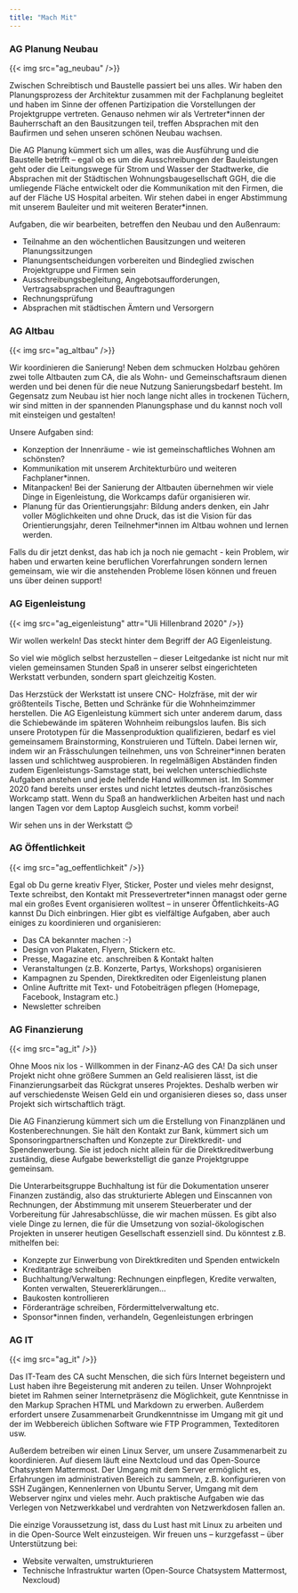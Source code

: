 ```yaml
---
title: "Mach Mit"
---
```


<div class="carousel">
<div class="carousel-inner">

<div class="item initial">
    <h3>AG Planung Neubau</h3>
    <div class="grid-col">
        {{< img src="ag_neubau" />}}
        <div class="">
            <p>Zwischen Schreibtisch und Baustelle passiert bei uns alles. Wir haben den Planungsprozess der Architektur zusammen mit der Fachplanung begleitet und haben im Sinne der offenen Partizipation die Vorstellungen der Projektgruppe vertreten. Genauso nehmen wir als Vertreter*innen der Bauherrschaft an den Bausitzungen teil, treffen Absprachen mit den Baufirmen und sehen unseren schönen Neubau wachsen.</p>
        </div>
    </div>

Die AG Planung kümmert sich um alles, was die Ausführung und die Baustelle betrifft – egal ob es um die Ausschreibungen der Bauleistungen geht oder die Leitungswege für Strom und Wasser der Stadtwerke, die Absprachen mit der Städtischen Wohnungsbaugesellschaft GGH, die die umliegende Fläche entwickelt oder die Kommunikation mit den Firmen, die auf der Fläche US Hospital arbeiten. Wir stehen dabei in enger Abstimmung mit unserem Bauleiter und mit weiteren Berater*innen.

Aufgaben, die wir bearbeiten, betreffen den Neubau und den Außenraum:
- Teilnahme an den wöchentlichen Bausitzungen und weiteren Planungssitzungen
- Planungsentscheidungen vorbereiten und Bindeglied zwischen Projektgruppe und Firmen sein
- Ausschreibungsbegleitung, Angebotsaufforderungen, Vertragsabsprachen und Beauftragungen
- Rechnungsprüfung
- Absprachen mit städtischen Ämtern und Versorgern

</div>

<div class="item">
    <h3>AG Altbau</h3>
    <div class="grid-col">
        {{< img src="ag_altbau" />}}
        <div class="">
            <p>Wir koordinieren die Sanierung! Neben dem schmucken Holzbau gehören zwei tolle Altbauten zum CA, die als Wohn- und Gemeinschaftsraum dienen werden und bei denen für die neue Nutzung Sanierungsbedarf besteht. Im Gegensatz zum Neubau ist hier noch lange nicht alles in trockenen Tüchern, wir sind mitten in der spannenden Planungsphase und du kannst noch voll mit einsteigen und gestalten!</p>
        </div>
    </div>

Unsere Aufgaben sind: 

- Konzeption der Innenräume - wie ist gemeinschaftliches Wohnen am schönsten?
- Kommunikation mit unserem Architekturbüro und weiteren Fachplaner*innen.
- Mitanpacken! Bei der Sanierung der Altbauten übernehmen wir viele Dinge in Eigenleistung, die Workcamps dafür organisieren wir.
- Planung für das Orientierungsjahr: Bildung anders denken, ein Jahr voller Möglichkeiten und ohne Druck, das ist die Vision für das Orientierungsjahr, deren Teilnehmer*innen im Altbau wohnen und lernen werden. 

Falls du dir jetzt denkst, das hab ich ja noch nie gemacht - kein Problem, wir haben und erwarten keine beruflichen Vorerfahrungen sondern lernen gemeinsam, wie wir die anstehenden Probleme lösen können und freuen uns über deinen support! 

</div>


<div class="item">
    <h3>AG Eigenleistung</h3>
    <div class="grid-col">
        {{< img src="ag_eigenleistung" attr="Uli Hillenbrand 2020" />}}
        <div class="">
            <p>Wir wollen werkeln! Das steckt hinter dem Begriff der AG Eigenleistung.</p>
            <p>So viel wie möglich selbst herzustellen – dieser Leitgedanke ist nicht nur mit vielen gemeinsamen Stunden Spaß in unserer selbst eingerichteten Werkstatt verbunden, sondern spart gleichzeitig Kosten.</p>
        </div>
    </div>

Das Herzstück der Werkstatt ist unsere CNC- Holzfräse, mit der wir größtenteils Tische, Betten und Schränke für die Wohnheimzimmer herstellen. Die AG Eigenleistung kümmert sich unter anderem darum, dass die Schiebewände im späteren Wohnheim reibungslos laufen. Bis sich unsere Prototypen für die Massenproduktion qualifizieren, bedarf es viel gemeinsamem Brainstorming, Konstruieren und Tüfteln. Dabei lernen wir, indem wir an Frässchulungen teilnehmen, uns von Schreiner*innen beraten lassen und schlichtweg ausprobieren. In regelmäßigen Abständen finden zudem Eigenleistungs-Samstage statt, bei welchen unterschiedlichste Aufgaben anstehen und jede helfende Hand willkommen ist. Im Sommer 2020 fand bereits unser erstes und nicht letztes deutsch-französisches Workcamp statt. Wenn du Spaß an handwerklichen Arbeiten hast und nach langen Tagen vor dem Laptop Ausgleich suchst, komm vorbei!

Wir sehen uns in der Werkstatt 😊

</div>

<div class="item">
    <h3>AG Öffentlichkeit</h3>
    <div class="grid-col">
        {{< img src="ag_oeffentlichkeit" />}}
        <div class="">
            <p>Egal ob Du gerne kreativ Flyer, Sticker, Poster und vieles mehr designst, Texte schreibst, den Kontakt mit Pressevertreter*innen managst oder gerne mal ein großes Event organisieren wolltest – in unserer Öffentlichkeits-AG kannst Du Dich einbringen. Hier gibt es vielfältige Aufgaben, aber auch einiges zu koordinieren und organisieren:</p>
        </div>
    </div>

- Das CA bekannter machen :-)
- Design von Plakaten, Flyern, Stickern etc.
- Presse, Magazine etc. anschreiben & Kontakt halten
- Veranstaltungen (z.B. Konzerte, Partys, Workshops) organisieren
- Kampagnen zu Spenden, Direktkrediten oder Eigenleistung planen
- Online Auftritte mit Text- und Fotobeiträgen pflegen (Homepage, Facebook, Instagram etc.)
- Newsletter schreiben
  
</div>

<div class="item">
    <h3>AG Finanzierung</h3>
    <div class="grid-col">
        {{< img src="ag_it" />}}
        <div class="">
            <p>Ohne Moos nix los - Willkommen in der Finanz-AG des CA! Da sich unser Projekt nicht ohne größere Summen an Geld realisieren lässt, ist die Finanzierungsarbeit das Rückgrat unseres Projektes. Deshalb werben wir auf verschiedenste Weisen Geld ein und organisieren dieses so, dass unser Projekt sich wirtschaftlich trägt.</p>
        </div>
    </div>

Die AG Finanzierung kümmert sich um die Erstellung von Finanzplänen und Kostenberechnungen. Sie hält den Kontakt zur Bank, kümmert sich um Sponsoringpartnerschaften und Konzepte zur Direktkredit- und Spendenwerbung. Sie ist jedoch nicht allein für die Direktkreditwerbung zuständig, diese Aufgabe bewerkstelligt die ganze Projektgruppe gemeinsam.

Die Unterarbeitsgruppe Buchhaltung ist für die Dokumentation unserer Finanzen zuständig, also das strukturierte Ablegen und Einscannen von Rechnungen, der Abstimmung mit unserem Steuerberater und der Vorbereitung für Jahresabschlüsse, die wir machen müssen. Es gibt also viele Dinge zu lernen, die für die Umsetzung von sozial-ökologischen Projekten in unserer heutigen Gesellschaft essenziell sind. Du könntest z.B. mithelfen bei:

- Konzepte zur Einwerbung von Direktkrediten und Spenden entwickeln
- Kreditanträge schreiben
- Buchhaltung/Verwaltung: Rechnungen einpflegen, Kredite verwalten, Konten verwalten, Steuererklärungen…
- Baukosten kontrollieren
- Förderanträge schreiben, Fördermittelverwaltung etc.
- Sponsor*innen finden, verhandeln, Gegenleistungen erbringen
  
</div>

<div class="item">
    <h3>AG IT</h3>
    <div class="grid-col">
        {{< img src="ag_it" />}}
        <div class="">
            <p>Das IT-Team des CA sucht Menschen, die sich fürs Internet begeistern und Lust haben ihre Begeisterung mit anderen zu teilen. Unser Wohnprojekt bietet im Rahmen seiner Internetpräsenz die Möglichkeit, gute Kenntnisse in den Markup Sprachen HTML und Markdown zu erwerben. Außerdem erfordert unsere Zusammenarbeit Grundkenntnisse im Umgang mit git und der im Webbereich üblichen Software wie FTP Programmen, Texteditoren usw.</p>
        </div>
    </div>

Außerdem betreiben wir einen Linux Server, um unsere Zusammenarbeit zu koordinieren. Auf diesem läuft eine Nextcloud und das Open-Source Chatsystem Mattermost. Der Umgang mit dem Server ermöglicht es, Erfahrungen im administrativen Bereich zu sammeln, z.B. konfigurieren von SSH Zugängen, Kennenlernen von Ubuntu Server, Umgang mit dem Webserver nginx und vieles mehr. Auch praktische Aufgaben wie das Verlegen von Netzwerkkabel und verdrahten von Netzwerkdosen fallen an.

Die einzige Voraussetzung ist, dass du Lust hast mit Linux zu arbeiten und in die Open-Source Welt einzusteigen. Wir freuen uns – kurzgefasst – über Unterstützung bei:

- Website verwalten, umstrukturieren
- Technische Infrastruktur warten (Open-Source Chatsystem Mattermost, Nexcloud)

</div>

<nav class="next"></nav>
<nav class="prev"></nav>

</div>
</div>